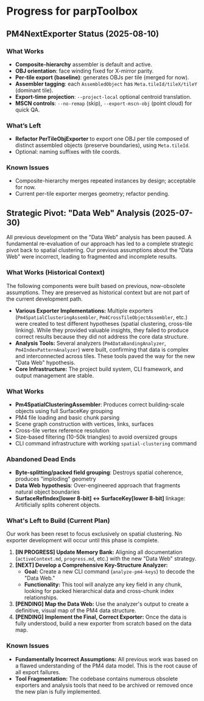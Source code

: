 # Progress for parpToolbox

## PM4NextExporter Status (2025-08-10)

### What Works
- **Composite-hierarchy** assembler is default and active.
- **OBJ orientation**: face winding fixed for X-mirror parity.
- **Per-tile export (baseline)**: generates OBJs per tile (merged for now).
- **Assembler tagging**: each `AssembledObject` has `Meta.tileId/tileX/tileY` (dominant tile).
- **Export-time projection**: `--project-local` optional centroid translation.
- **MSCN controls**: `--no-remap` (skip), `--export-mscn-obj` (point cloud) for quick QA.

### What’s Left
- **Refactor PerTileObjExporter** to export one OBJ per tile composed of distinct assembled objects (preserve boundaries), using `Meta.tileId`.
- Optional: naming suffixes with tile coords.

### Known Issues
- Composite-hierarchy merges repeated instances by design; acceptable for now.
- Current per-tile exporter merges geometry; refactor pending.

## Strategic Pivot: "Data Web" Analysis (2025-07-30)

All previous development on the "Data Web" analysis has been paused. A fundamental re-evaluation of our approach has led to a complete strategic pivot back to spatial clustering. Our previous assumptions about the "Data Web" were incorrect, leading to fragmented and incomplete results.

### What Works (Historical Context)

The following components were built based on previous, now-obsolete assumptions. They are preserved as historical context but are not part of the current development path.

-   **Various Exporter Implementations:** Multiple exporters (`Pm4SpatialClusteringAssembler`, `Pm4CrossTileObjectAssembler`, etc.) were created to test different hypotheses (spatial clustering, cross-tile linking). While they provided valuable insights, they failed to produce correct results because they did not address the core data structure.
-   **Analysis Tools:** Several analyzers (`Pm4DataBandingAnalyzer`, `Pm4IndexPatternAnalyzer`) were built, confirming that data is complex and interconnected across tiles. These tools paved the way for the new "Data Web" hypothesis.
-   **Core Infrastructure:** The project build system, CLI framework, and output management are stable.

### What Works

- **Pm4SpatialClusteringAssembler**: Produces correct building-scale objects using full SurfaceKey grouping
- PM4 file loading and basic chunk parsing
- Scene graph construction with vertices, links, surfaces  
- Cross-tile vertex reference resolution
- Size-based filtering (10-50k triangles) to avoid oversized groups
- CLI command infrastructure with working `spatial-clustering` command

### Abandoned Dead Ends

- **Byte-splitting/packed field grouping**: Destroys spatial coherence, produces "imploding" geometry
- **Data Web hypothesis**: Over-engineered approach that fragments natural object boundaries
- **SurfaceRefIndex[lower 8-bit] ↔ SurfaceKey[lower 8-bit]** linkage: Artificially splits coherent objects.

### What's Left to Build (Current Plan)

Our work has been reset to focus exclusively on spatial clustering. No exporter development will occur until this phase is complete.

1.  **[IN PROGRESS] Update Memory Bank:** Aligning all documentation (`activeContext.md`, `progress.md`, etc.) with the new "Data Web" strategy.
2.  **[NEXT] Develop a Comprehensive Key-Structure Analyzer:**
    *   **Goal:** Create a new CLI command (`analyze-pm4-keys`) to decode the "Data Web."
    *   **Functionality:** This tool will analyze any key field in any chunk, looking for packed hierarchical data and cross-chunk index relationships.
3.  **[PENDING] Map the Data Web:** Use the analyzer's output to create a definitive, visual map of the PM4 data structure.
4.  **[PENDING] Implement the Final, Correct Exporter:** Once the data is fully understood, build a new exporter from scratch based on the data map.

### Known Issues

-   **Fundamentally Incorrect Assumptions:** All previous work was based on a flawed understanding of the PM4 data model. This is the root cause of all export failures.
-   **Tool Fragmentation:** The codebase contains numerous obsolete exporters and analysis tools that need to be archived or removed once the new plan is fully implemented.

